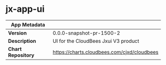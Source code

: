 # jx-app-ui

|App Metadata||
|---|---|
| **Version** | 0.0.0-snapshot-pr-1500-2 |
| **Description** | UI for the CloudBees Jxui V3 product |
| **Chart Repository** | https://charts.cloudbees.com/cjxd/cloudbees |
